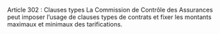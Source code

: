 Article 302 : Clauses types
La Commission de Contrôle des Assurances peut imposer l’usage de clauses types de contrats et fixer les montants maximaux et minimaux des tarifications.